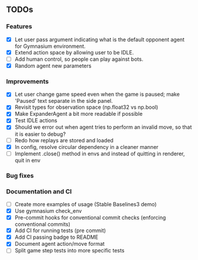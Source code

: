 ## TODOs

### Features
- [x] Let user pass argument indicating what is the default opponent agent for Gymnasium environment.
- [x] Extend action space by allowing user to be IDLE.
- [ ] Add human control, so people can play against bots.
- [x] Random agent new parameters

### Improvements
- [x] Let user change game speed even when the game is paused; make 'Paused' text separate in the side panel.
- [x] Revisit types for observation space (np.float32 vs np.bool)
- [x] Make ExpanderAgent a bit more readable if possible
- [x] Test IDLE actions
- [x] Should we error out when agent tries to perform an invalid move, so that it is easier to debug?
- [ ] Redo how replays are stored and loaded
- [x] In config, resolve circular dependency in a cleaner manner
- [ ] Implement .close() method in envs and instead of quitting in renderer, quit in env

### Bug fixes

### Documentation and CI
- [ ] Create more examples of usage (Stable Baselines3 demo)
- [x] Use gymnasium check_env
- [x] Pre-commit hooks for conventional commit checks (enforcing conventional commits)
- [x] Add CI for running tests (pre commit)
- [x] Add CI passing badge to README
- [x] Document agent action/move format
- [ ] Split game step tests into more specific tests
